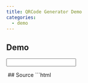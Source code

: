 ```yaml
---
title: QRCode Generator Demo
categories:
  - demo
---
```

<script src="https://cdnjs.cloudflare.com/ajax/libs/qrcode-generator/1.4.1/qrcode.min.js"></script>
<script>
function makeQRCode(data, imgId) {
  var qr = qrcode(0, 'M');
  qr.addData(data);
  qr.make();
  document.getElementById(imgId).src = qr.createDataURL(4);
}
</script>
## Demo
<script>
function handleSubmit() {
  var data = document.getElementById('qr-input').value;
  makeQRCode(data, 'qrcode');
  return false;
}
</script>
<form onsubmit="return handleSubmit();">
  <input autocomplete="off" id="qr-input" class="form-control">
  <input type="submit" hidden>
</form>
<img id="qrcode">
## Source
```html
<script src="https://cdnjs.cloudflare.com/ajax/libs/qrcode-generator/1.4.1/qrcode.min.js"></script>
<script>
function makeQRCode(data, imgId) {
  var qr = qrcode(0, 'M');
  qr.addData(data);
  qr.make();
  document.getElementById(imgId).src = qr.createImgTag();
}
```
